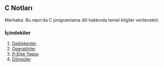## C Notları

Merhaba. Bu repo'da C programlama dili hakkında temel bilgiler verilecektir.

### İçindekiler

1. [Değişkenler](./degiskenler.md)
2. [Operatörler](./operatorler.md)
3. [If-Else Yapısı](./if-else.md)
3. [Döngüler](./donguler.md)
